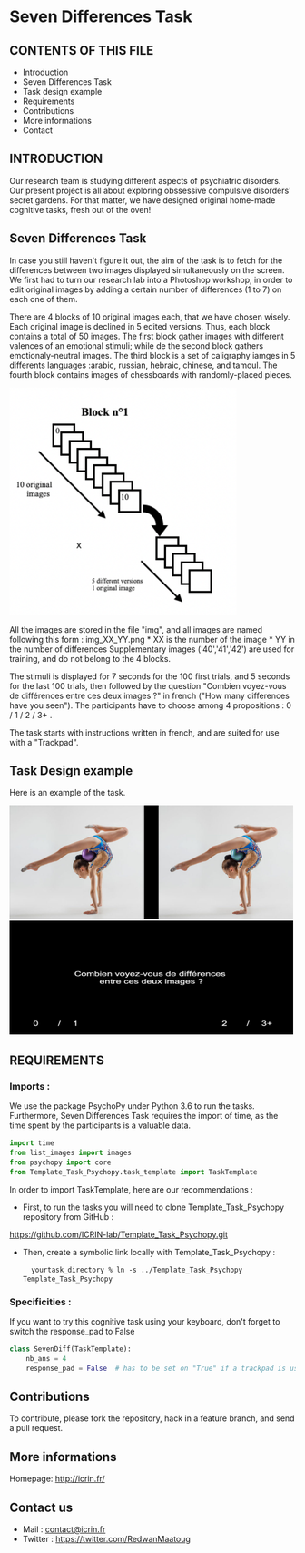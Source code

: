 # Seven Differences Task
CONTENTS OF THIS FILE
---------------------
* Introduction
* Seven Differences Task 
* Task design example
* Requirements
* Contributions
* More informations
* Contact



INTRODUCTION
------------
Our research team is studying different aspects of psychiatric disorders. Our present project is all about exploring obssessive compulsive disorders' secret gardens. For that matter, we have designed original home-made cognitive tasks, fresh out of the oven!


Seven Differences Task 
------------

In case you still haven't figure it out, the aim of the task is to fetch for the differences between two images displayed simultaneously on the screen. 
We first had to turn our research lab into a Photoshop workshop, in order to edit original images by adding a certain number of differences (1 to 7) on each one of them.

There are 4 blocks of 10 original images each, that we have chosen wisely. Each original image is declined in 5 edited versions. 
Thus, each block contains a total of 50 images. The first block gather images with different valences of an emotional stimuli; while de the second block gathers emotionaly-neutral images. The third block is a set of caligraphy iamges in 5 differents languages :arabic, russian, hebraic, chinese, and tamoul. The fourth block contains images of chessboards with randomly-placed pieces. 

<img src="img_example_readme/blocks.png" width="400" height="400"/>


All the images are stored in the file "img", and all images are named following this form : img_XX_YY.png
    * XX is the number of the image
    * YY in the number of differences 
Supplementary images ('40','41','42') are used for training, and do not belong to the 4 blocks.

The stimuli is displayed for 7 seconds for the 100 first trials, and 5 seconds for the last 100 trials, then followed by the question "Combien voyez-vous de différences entre ces deux images ?" in french ("How many differences have you seen"). 
The participants have to choose among 4 propositions : 0 / 1 / 2 / 3+ . 

The task starts with instructions written in french, and are suited for use with a "Trackpad". 



Task Design example
------------

Here is an example of the task. 

<img src="img_example_readme/img_40_2.png" width="500" height="200"/>
<img src="img_example_readme/question.png" width="500" height="200"/>



REQUIREMENTS
------------
### Imports : 

We use the package PsychoPy under Python 3.6 to run the tasks. Furthermore, Seven Differences Task requires the import of time, as the time spent by the participants is a valuable data.

```python
import time
from list_images import images
from psychopy import core
from Template_Task_Psychopy.task_template import TaskTemplate
```
In order to import TaskTemplate, here are our recommendations : 

* First, to run the tasks you will need to clone Template_Task_Psychopy repository from GitHub : 

https://github.com/ICRIN-lab/Template_Task_Psychopy.git

* Then, create a symbolic link locally with Template_Task_Psychopy : 

        yourtask_directory % ln -s ../Template_Task_Psychopy Template_Task_Psychopy


### Specificities : 

If you want to try this cognitive task using your keyboard, don't forget to switch the response_pad to False


```python
class SevenDiff(TaskTemplate):
    nb_ans = 4
    response_pad = False  # has to be set on "True" if a trackpad is used.
```





Contributions
------------

To contribute, please fork the repository, hack in a feature branch, and send a pull request.





## More informations 

Homepage: http://icrin.fr/

## Contact us

* Mail : contact@icrin.fr
* Twitter : https://twitter.com/RedwanMaatoug


